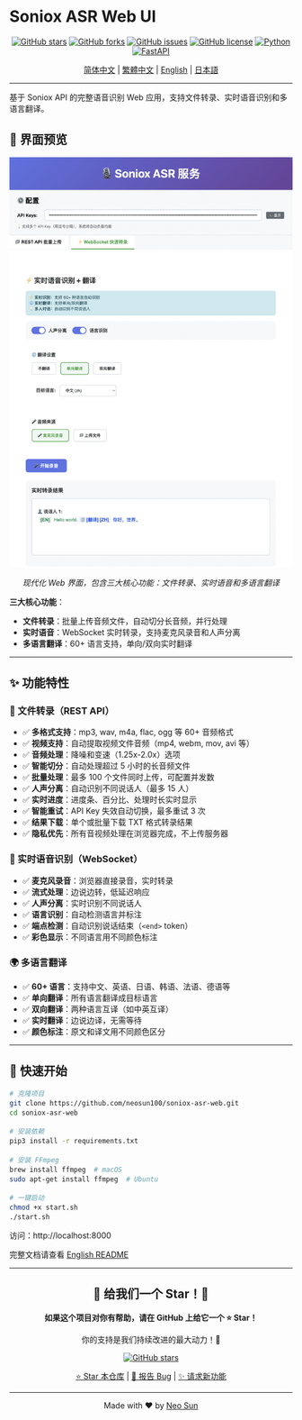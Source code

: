# Soniox ASR Web UI

<div align="center">

[![GitHub stars](https://img.shields.io/github/stars/neosun100/soniox-asr-web?style=social)](https://github.com/neosun100/soniox-asr-web/stargazers)
[![GitHub forks](https://img.shields.io/github/forks/neosun100/soniox-asr-web?style=social)](https://github.com/neosun100/soniox-asr-web/network/members)
[![GitHub issues](https://img.shields.io/github/issues/neosun100/soniox-asr-web)](https://github.com/neosun100/soniox-asr-web/issues)
[![GitHub license](https://img.shields.io/github/license/neosun100/soniox-asr-web)](https://github.com/neosun100/soniox-asr-web/blob/main/LICENSE)
[![Python](https://img.shields.io/badge/python-3.7+-green.svg)](https://www.python.org/)
[![FastAPI](https://img.shields.io/badge/FastAPI-0.104.1-009688.svg)](https://fastapi.tiangolo.com/)

[简体中文](README.zh-CN.md) | [繁體中文](README.zh-TW.md) | [English](README.md) | [日本語](README.ja.md)

</div>

---

基于 Soniox API 的完整语音识别 Web 应用，支持文件转录、实时语音识别和多语言翻译。

## 📸 界面预览

<div align="center">

![Soniox ASR 主界面](screenshot-20251031.png)

*现代化 Web 界面，包含三大核心功能：文件转录、实时语音和多语言翻译*

</div>

**三大核心功能**：
- **文件转录**：批量上传音频文件，自动切分长音频，并行处理
- **实时语音**：WebSocket 实时转录，支持麦克风录音和人声分离
- **多语言翻译**：60+ 语言支持，单向/双向实时翻译

---

## ✨ 功能特性

### 📁 文件转录（REST API）

- ✅ **多格式支持**：mp3, wav, m4a, flac, ogg 等 60+ 音频格式
- ✅ **视频支持**：自动提取视频文件音频（mp4, webm, mov, avi 等）
- ✅ **音频处理**：降噪和变速（1.25x-2.0x）选项
- ✅ **智能切分**：自动处理超过 5 小时的长音频文件
- ✅ **批量处理**：最多 100 个文件同时上传，可配置并发数
- ✅ **人声分离**：自动识别不同说话人（最多 15 人）
- ✅ **实时进度**：进度条、百分比、处理时长实时显示
- ✅ **智能重试**：API Key 失效自动切换，最多重试 3 次
- ✅ **结果下载**：单个或批量下载 TXT 格式转录结果
- ✅ **隐私优先**：所有音视频处理在浏览器完成，不上传服务器

### 🎤 实时语音识别（WebSocket）

- ✅ **麦克风录音**：浏览器直接录音，实时转录
- ✅ **流式处理**：边说边转，低延迟响应
- ✅ **人声分离**：实时识别不同说话人
- ✅ **语言识别**：自动检测语言并标注
- ✅ **端点检测**：自动识别说话结束（`<end>` token）
- ✅ **彩色显示**：不同语言用不同颜色标注

### 🌍 多语言翻译

- ✅ **60+ 语言**：支持中文、英语、日语、韩语、法语、德语等
- ✅ **单向翻译**：所有语言翻译成目标语言
- ✅ **双向翻译**：两种语言互译（如中英互译）
- ✅ **实时翻译**：边说边译，无需等待
- ✅ **颜色标注**：原文和译文用不同颜色区分

---

## 🚀 快速开始

```bash
# 克隆项目
git clone https://github.com/neosun100/soniox-asr-web.git
cd soniox-asr-web

# 安装依赖
pip3 install -r requirements.txt

# 安装 FFmpeg
brew install ffmpeg  # macOS
sudo apt-get install ffmpeg  # Ubuntu

# 一键启动
chmod +x start.sh
./start.sh
```

访问：http://localhost:8000

完整文档请查看 [English README](README.md)

---

<div align="center">

## 🌟 给我们一个 Star！🌟

**如果这个项目对你有帮助，请在 GitHub 上给它一个 ⭐ Star！**

你的支持是我们持续改进的最大动力！🚀

[![GitHub stars](https://img.shields.io/github/stars/neosun100/soniox-asr-web?style=social)](https://github.com/neosun100/soniox-asr-web/stargazers)

[⭐ Star 本仓库](https://github.com/neosun100/soniox-asr-web) | [🐛 报告 Bug](https://github.com/neosun100/soniox-asr-web/issues) | [✨ 请求新功能](https://github.com/neosun100/soniox-asr-web/issues)

---

Made with ❤️ by [Neo Sun](https://github.com/neosun100)

</div>
